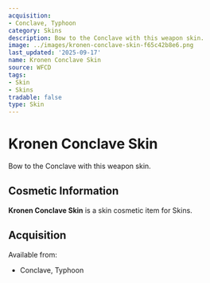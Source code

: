 ```yaml
---
acquisition:
- Conclave, Typhoon
category: Skins
description: Bow to the Conclave with this weapon skin.
image: ../images/kronen-conclave-skin-f65c42b8e6.png
last_updated: '2025-09-17'
name: Kronen Conclave Skin
source: WFCD
tags:
- Skin
- Skins
tradable: false
type: Skin
---
```


# Kronen Conclave Skin

Bow to the Conclave with this weapon skin.

## Cosmetic Information

**Kronen Conclave Skin** is a skin cosmetic item for Skins.

## Acquisition

Available from:
- Conclave, Typhoon

